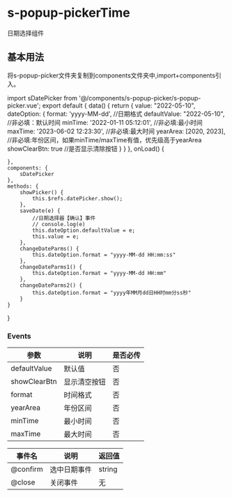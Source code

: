# s-popup-pickerTime

日期选择组件

## 基本用法
将s-popup-picker文件夹复制到components文件夹中,import+components引入。

   <template>
   	<view class="content">
   		<view>当前日期时间格式为:{{dateOption.format}}</view>
   		<input @focus="showPicker" placeholder="默认格式yyyy-MM-dd" :value="value" />
   		<button @click="changeDateParms">年月日时分秒</button>
   		<button @click="changeDateParms1">年月日时分?</button>
   		<button @click="changeDateParms2">来个中文?</button>
   
   		<view class="default">
   			注释：<br />
   			1.format默认为yyyy-MM-dd，可不传。<br />
   			2.能通过uni编译的小程序应该都可以使用,因我只试了微信和钉钉，所以其它小程序需要自行测试。<br />
   		</view>
   		<sDatePicker ref="datePicker" @confirm="saveDate" :option="dateOption"></sDatePicker>
   	</view>
   </template>
    
   import sDatePicker from '@/components/s-popup-picker/s-popup-picker.vue';
   export default {
   	data() {
   		return {
   			value: "2022-05-10",
   			dateOption: {
   				format: 'yyyy-MM-dd', //日期格式
   				defaultValue: "2022-05-10", //非必填：默认时间
   				minTime: '2022-01-11 05:12:01', //非必填:最小时间
   				maxTime: '2023-06-02 12:23:30', //非必填:最大时间
   				yearArea: [2020, 2023], //非必填:年份区间，如果minTime/maxTime有值，优先级高于yearArea
   				showClearBtn: true //是否显示清除按钮
   			}
   		}
   	},
   	onLoad() {
   
   	},
   	components: {
   		sDatePicker
   	},
   	methods: {
   		showPicker() {
   			this.$refs.datePicker.show();
   		},
   		saveDate(e) {
   			//日期选择器【确认】事件
   			// console.log(e)
   			this.dateOption.defaultValue = e;
   			this.value = e;
   		},
   		changeDateParms() {
   			this.dateOption.format = "yyyy-MM-dd HH:mm:ss"
   		},
   		changeDateParms1() {
   			this.dateOption.format = "yyyy-MM-dd HH:mm"
   		},
   		changeDateParms2() {
   			this.dateOption.format = "yyyy年MM月dd日HH时mm分ss秒"
   		}
   	}
   }

### Events
| 参数			| 说明			| 是否必传	|
| --------		| ------		| ------	|
| defaultValue	| 默认值		| 否		|
| showClearBtn	| 显示清空按钮	| 否		|
| format		| 时间格式		| 否		|
| yearArea		| 年份区间		| 否		|
| minTime		| 最小时间		| 否		|
| maxTime		| 最大时间		| 否		|

| 事件名	| 说明			| 返回值|
| --------	| ------		| ------|
| @confirm	| 选中日期事件	| string|
| @close	| 关闭事件		| 无	|

